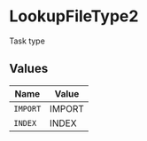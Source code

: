 # LookupFileType2

Task type


## Values

| Name     | Value    |
| -------- | -------- |
| `IMPORT` | IMPORT   |
| `INDEX`  | INDEX    |